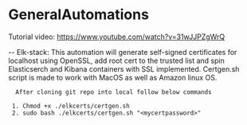 # GeneralAutomations

Tutorial video:
https://www.youtube.com/watch?v=31wJJPZgWrQ

-- Elk-stack:
     This automation will generate self-signed certificates for localhost using OpenSSL, add root cert to the trusted list and spin Elasticserch and Kibana containers with SSL implemented. Certgen.sh script is made to work with MacOS as well as Amazon linux OS.
      
      After cloning git repo into local follow below commands
      
     1. Chmod +x ./elkcerts/certgen.sh
     2. sudo bash ./elkcerts/certgen.sh "<mycertpassword>"

